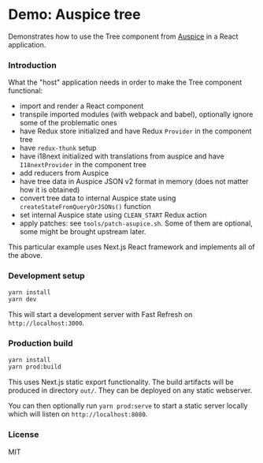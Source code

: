 # Demo: Auspice tree

Demonstrates how to use the Tree component from [Auspice](https://github.com/nextstrain/auspice) in a React application.

### Introduction

What the "host" application needs in order to make the Tree component functional:

- import and render a React component
- transpile imported modules (with webpack and babel), optionally ignore some of the problematic ones
- have Redux store initialized and have Redux `Provider` in the component tree
- have `redux-thunk` setup
- have i18next initialized with translations from auspice and have `I18nextProvider` in the component tree
- add reducers from Auspice
- have tree data in Auspice JSON v2 format in memory (does not matter how it is obtained)
- convert tree data to internal Auspice state using `createStateFromQueryOrJSONs()` function
- set internal Auspice state using `CLEAN_START` Redux action
- apply patches: see `tools/patch-asupice.sh`. Some of them are optional, some might be brought upstream later.

This particular example uses Next.js React framework and implements all of the above.

### Development setup

```bash
yarn install
yarn dev

```

This will start a development server with Fast Refresh on `http://localhost:3000`.

### Production build

```bash
yarn install
yarn prod:build

```

This uses Next.js static export functionality. The build artifacts will be produced in directory `out/`. They can be
deployed on any static webserver.

You can then optionally run `yarn prod:serve` to start a static server locally which will listen on
`http://localhost:8080`.

### License

MIT
